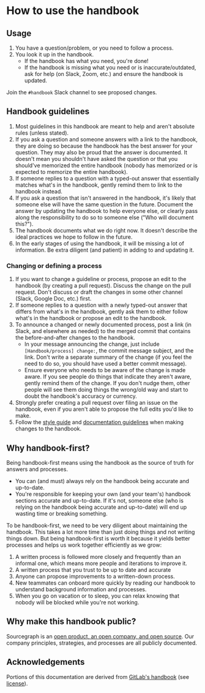 # How to use the handbook

## Usage

1. You have a question/problem, or you need to follow a process.
1. You look it up in the handbook.
   - If the handbook has what you need, you're done!
   - If the handbook is missing what you need or is inaccurate/outdated, ask for help (on Slack, Zoom, etc.) and ensure the handbook is updated.
   
Join the `#handbook` Slack channel to see proposed changes.

## Handbook guidelines

1. Most guidelines in this handbook are meant to help and aren't absolute rules (unless stated).
1. If you ask a question and someone answers with a link to the handbook, they are doing so because the handbook has the best answer for your question. They may also be proud that the answer is documented. It doesn't mean you shouldn't have asked the question or that you should've memorized the entire handbook (nobody has memorized or is expected to memorize the entire handbook).
1. If someone replies to a question with a typed-out answer that essentially matches what's in the handbook, gently remind them to link to the handbook instead.
1. If you ask a question that isn't answered in the handbook, it's likely that someone else will have the same question in the future. Document the answer by updating the handbook to help everyone else, or clearly pass along the responsibility to do so to someone else ("Who will document this?").
1. The handbook documents what we do right now. It doesn't describe the ideal practices we hope to follow in the future.
1. In the early stages of using the handbook, it will be missing a lot of information. Be extra diligent (and patient) in adding to and updating it.

### Changing or defining a process

1. If you want to change a guideline or process, propose an edit to the handbook (by creating a pull request). Discuss the change on the pull request. Don't discuss or draft the changes in some other channel (Slack, Google Doc, etc.) first.
1. If someone replies to a question with a newly typed-out answer that differs from what's in the handbook, gently ask them to either follow what's in the handbook or propose an edit to the handbook.
1. To announce a changed or newly documented process, post a link (in Slack, and elsewhere as needed) to the merged commit that contains the before-and-after changes to the handbook.
   - In your message announcing the change, just include `[Handbook/process] change:`, the commit message subject, and the link. Don't write a separate summary of the change (if you feel the need to do so, you should have used a better commit message).
   - Ensure everyone who needs to be aware of the change is made aware. If you see people do things that indicate they aren't aware, gently remind them of the change. If you don't nudge them, other people will see them doing things the wrong/old way and start to doubt the handbook's accuracy or currency.
1. Strongly prefer creating a pull request over filing an issue on the handbook, even if you aren't able to propose the full edits you'd like to make.
1. Follow the [style guide](communication/style_guide.md) and [documentation guidelines](documentation/index.md) when making changes to the handbook.

## Why handbook-first?

Being handbook-first means using the handbook as the source of truth for answers and processes.

- You can (and must) always rely on the handbook being accurate and up-to-date.
- You're responsible for keeping your own (and your team's) handbook sections accurate and up-to-date. If it's not, someone else (who is relying on the handbook being accurate and up-to-date) will end up wasting time or breaking something.

To be handbook-first, we need to be very diligent about maintaining the handbook. This takes a lot more time than just doing things and not writing things down. But being handbook-first is worth it because it yields better processes and helps us work together efficiently as we grow:

1. A written process is followed more closely and frequently than an informal one, which means more people and iterations to improve it.
1. A written process that you trust to be up to date and accurate
1. Anyone can propose improvements to a written-down process.
1. New teammates can onboard more quickly by reading our handbook to understand background information and processes.
1. When you go on vacation or to sleep, you can relax knowing that nobody will be blocked while you're not working.

## Why make this handbook public?

Sourcegraph is an [open product, an open company, and open source](../company/open_source_open_company.md). Our company principles, strategies, and processes are all publicly documented.

## Acknowledgements

Portions of this documentation are derived from [GitLab's handbook](https://docs.gitlab.com) (see [license](https://gitlab.com/gitlab-com/www-gitlab-com/blob/master/LICENCE)).
